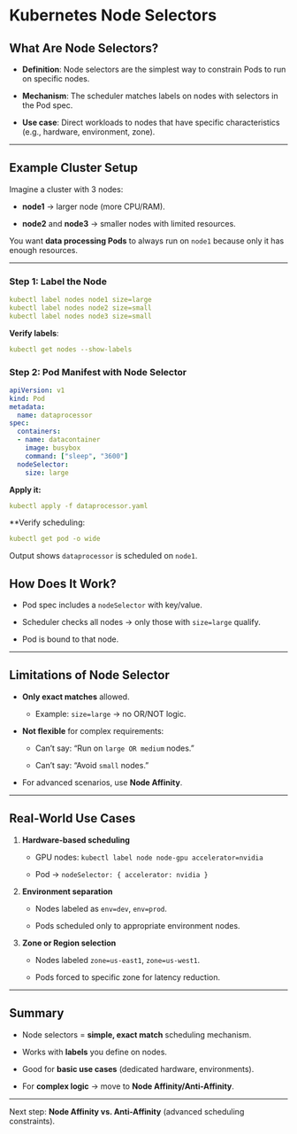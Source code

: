 
# Kubernetes Node Selectors

## What Are Node Selectors?

- **Definition**: Node selectors are the simplest way to constrain Pods to run on specific nodes.
    
- **Mechanism**: The scheduler matches labels on nodes with selectors in the Pod spec.
    
- **Use case**: Direct workloads to nodes that have specific characteristics (e.g., hardware, environment, zone).

---

## Example Cluster Setup

Imagine a cluster with 3 nodes:

- **node1** → larger node (more CPU/RAM).
    
- **node2** and **node3** → smaller nodes with limited resources.
    

You want **data processing Pods** to always run on `node1` because only it has enough resources.

---

### Step 1: Label the Node

```yaml
kubectl label nodes node1 size=large
kubectl label nodes node2 size=small
kubectl label nodes node3 size=small
```

**Verify labels**:
```yaml
kubectl get nodes --show-labels
```

### Step 2: Pod Manifest with Node Selector

```yaml
apiVersion: v1
kind: Pod
metadata:
  name: dataprocessor
spec:
  containers:
  - name: datacontainer
    image: busybox
    command: ["sleep", "3600"]
  nodeSelector:
    size: large
```

**Apply it:**

```yaml
kubectl apply -f dataprocessor.yaml
```

**Verify scheduling:

```yaml
kubectl get pod -o wide
```

Output shows `dataprocessor` is scheduled on `node1`.

## How Does It Work?

- Pod spec includes a `nodeSelector` with key/value.
    
- Scheduler checks all nodes → only those with `size=large` qualify.
    
- Pod is bound to that node.
    

---

##  Limitations of Node Selector

- **Only exact matches** allowed.
    
    - Example: `size=large` → no OR/NOT logic.
        
- **Not flexible** for complex requirements:
    
    - Can’t say: “Run on `large OR medium` nodes.”
        
    - Can’t say: “Avoid `small` nodes.”
        
- For advanced scenarios, use **Node Affinity**.
    

---

## Real-World Use Cases

1. **Hardware-based scheduling**
    
    - GPU nodes: `kubectl label node node-gpu accelerator=nvidia`
        
    - Pod → `nodeSelector: { accelerator: nvidia }`
        
2. **Environment separation**
    
    - Nodes labeled as `env=dev`, `env=prod`.
        
    - Pods scheduled only to appropriate environment nodes.
        
3. **Zone or Region selection**
    
    - Nodes labeled `zone=us-east1`, `zone=us-west1`.
        
    - Pods forced to specific zone for latency reduction.
        

---

## Summary

- Node selectors = **simple, exact match** scheduling mechanism.
    
- Works with **labels** you define on nodes.
    
- Good for **basic use cases** (dedicated hardware, environments).
    
- For **complex logic** → move to **Node Affinity/Anti-Affinity**.

---


Next step: **Node Affinity vs. Anti-Affinity** (advanced scheduling constraints).